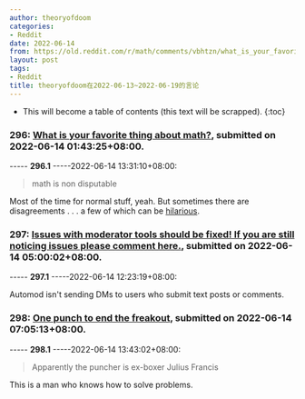 ```yaml
---
author: theoryofdoom
categories:
- Reddit
date: 2022-06-14
from: https://old.reddit.com/r/math/comments/vbhtzn/what_is_your_favorite_thing_about_math/
layout: post
tags:
- Reddit
title: theoryofdoom在2022-06-13~2022-06-19的言论
---
```


* This will become a table of contents (this text will be scrapped).
{:toc}

### 296: [What is your favorite thing about math?](https://old.reddit.com/r/math/comments/vbhtzn/what_is_your_favorite_thing_about_math/), submitted on 2022-06-14 01:43:25+08:00.

----- __296.1__ -----2022-06-14 13:31:10+08:00:

> math is non disputable

Most of the time for normal stuff, yeah.  But sometimes there are disagreements . . . a few of which can be [hilarious](https://scottaaronson.blog/?p=103).

### 297: [Issues with moderator tools should be fixed! If you are still noticing issues please comment here.](https://old.reddit.com/r/ModSupport/comments/vbmaup/issues_with_moderator_tools_should_be_fixed_if/), submitted on 2022-06-14 05:00:02+08:00.

----- __297.1__ -----2022-06-14 12:23:19+08:00:

Automod isn't sending DMs to users who submit text posts or comments.

### 298: [One punch to end the freakout](https://old.reddit.com/r/PublicFreakout/comments/vbp321/one_punch_to_end_the_freakout/), submitted on 2022-06-14 07:05:13+08:00.

----- __298.1__ -----2022-06-14 13:43:02+08:00:

> Apparently the puncher is ex-boxer Julius Francis

This is a man who knows how to solve problems.

